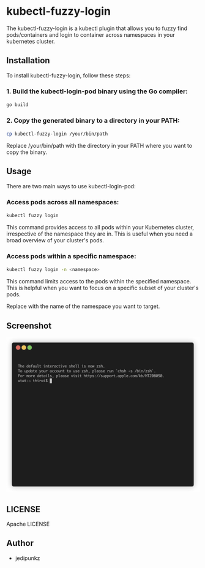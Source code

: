 # kubectl-fuzzy-login
The kubectl-fuzzy-login is a kubectl plugin that allows you to fuzzy find pods/containers and login to container across namespaces in your kubernetes cluster.

## Installation
To install kubectl-fuzzy-login, follow these steps:

### 1. Build the kubectl-login-pod binary using the Go compiler:
```bash
go build
```

### 2. Copy the generated binary to a directory in your PATH:

```bash
cp kubectl-fuzzy-login /your/bin/path
```

Replace /your/bin/path with the directory in your PATH where you want to copy the binary.

## Usage

There are two main ways to use kubectl-login-pod:

### Access pods across all namespaces:

```bash
kubectl fuzzy login
```

This command provides access to all pods within your Kubernetes cluster, irrespective of the namespace they are in. This is useful when you need a broad overview of your cluster's pods.

### Access pods within a specific namespace:

```bash
kubectl fuzzy login -n <namespace>
```

This command limits access to the pods within the specified namespace. This is helpful when you want to focus on a specific subset of your cluster's pods.

Replace <namespace> with the name of the namespace you want to target.

## Screenshot

<img src="https://raw.githubusercontent.com/jedipunkz/kubecli/main/static/kubectl-fuzzy-login.gif">

## LICENSE

Apache LICENSE

## Author

- jedipunkz
